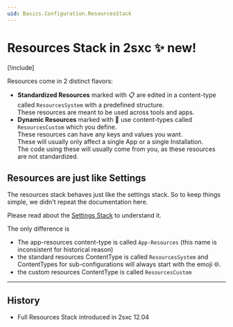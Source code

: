 ```yaml
---
uid: Basics.Configuration.ResourcesStack
---
```


# Resources Stack in 2sxc ✨ new!

[!include[](~/basics/stack/_shared-float-summary.md)]
<style>.context-box-summary .data-configuration { visibility: visible; }</style>

Resources come in 2 distinct flavors:

* **Standardized Resources** marked with 📋 are edited in a content-type called `ResourcesSystem` with a predefined structure.  
  These resources are meant to be used across tools and apps.
* **Dynamic Resources** marked with 💪 use content-types called `ResourcesCustom` which you define.  
  These resources can have any keys and values you want.  
  These will usually only affect a single App or a single Installation.  
  The code using these will usually come from you, as these resources are not standardized. 

## Resources are just like Settings

The resources stack behaves just like the settings stack. So to keep things simple, we didn't repeat the documentation here. 

Please read about the [Settings Stack](xref:Basics.Configuration.ResourcesStack) to understand it. 

The only difference is

* The app-resources content-type is called `App-Resources` (this name is inconsistent for historical reason)
* the standard resources ContentType is called `ResourcesSystem` and ContentTypes for sub-configurations will always start with the emoji 🌐.
* the custom resources ContentType is called `ResourcesCustom`

---

## History

* Full Resources Stack introduced in 2sxc 12.04